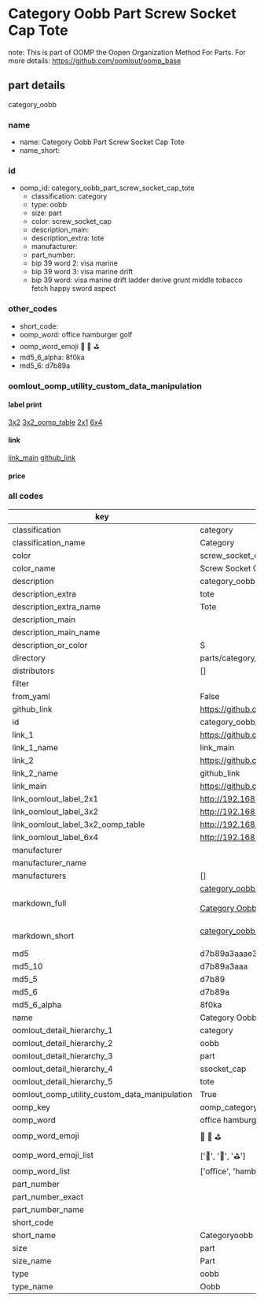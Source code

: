 # Category Oobb Part Screw Socket Cap Tote  

note: This is part of OOMP the Oopen Organization Method For Parts. For more details: https://github.com/oomlout/oomp_base

##  part details



category_oobb

### name
* name: Category Oobb Part Screw Socket Cap Tote
* name_short: 
### id
* oomp_id: category_oobb_part_screw_socket_cap_tote
  * classification: category
  * type: oobb
  * size: part
  * color: screw_socket_cap
  * description_main: 
  * description_extra: tote
  * manufacturer: 
  * part_number: 
  * bip 39 word 2: visa marine
  * bip 39 word 3: visa marine drift
  * bip 39 word: visa marine drift ladder derive grunt middle tobacco fetch happy sword aspect

### other_codes
* short_code: 
* oomp_word: office hamburger golf
* oomp_word_emoji :office: :hamburger: :golf:
* md5_6_alpha: 8f0ka
* md5_6: d7b89a






### oomlout_oomp_utility_custom_data_manipulation
#### label print
[3x2](http://192.168.1.245:1112/?label=oomp%208f0ka)
[3x2_oomp_table](http://192.168.1.107:1112/?label=oomp%208f0ka)
[2x1](http://192.168.1.242:1112/?label=oomp%208f0ka)
[6x4](http://192.168.1.55:1112/?label=oomp%208f0ka)    

#### link

[link_main](https://github.com/oomlout/oomlout_oomp_current_version_messy/tree/main/parts/category_oobb_part_screw_socket_cap_tote) [github_link](https://github.com/oomlout/oomlout_oomp_part_src/tree/main/parts/category_oobb_part_screw_socket_cap_tote)                             

#### price







### all codes 
| key | value |  
| --- | --- |  
| classification | category |  
| classification_name | Category |  
| color | screw_socket_cap |  
| color_name | Screw Socket Cap |  
| description | category_oobb |  
| description_extra | tote |  
| description_extra_name | Tote |  
| description_main |  |  
| description_main_name |  |  
| description_or_color | S  |  
| directory | parts/category_oobb_part_screw_socket_cap_tote |  
| distributors | [] |  
| filter |  |  
| from_yaml | False |  
| github_link | https://github.com/oomlout/oomlout_oomp_part_src/tree/main/parts/category_oobb_part_screw_socket_cap_tote |  
| id | category_oobb_part_screw_socket_cap_tote |  
| link_1 | https://github.com/oomlout/oomlout_oomp_current_version_messy/tree/main/parts/category_oobb_part_screw_socket_cap_tote |  
| link_1_name | link_main |  
| link_2 | https://github.com/oomlout/oomlout_oomp_part_src/tree/main/parts/category_oobb_part_screw_socket_cap_tote |  
| link_2_name | github_link |  
| link_main | https://github.com/oomlout/oomlout_oomp_current_version_messy/tree/main/parts/category_oobb_part_screw_socket_cap_tote |  
| link_oomlout_label_2x1 | http://192.168.1.242:1112/?label=oomp%208f0ka |  
| link_oomlout_label_3x2 | http://192.168.1.245:1112/?label=oomp%208f0ka |  
| link_oomlout_label_3x2_oomp_table | http://192.168.1.107:1112/?label=oomp%208f0ka |  
| link_oomlout_label_6x4 | http://192.168.1.55:1112/?label=oomp%208f0ka |  
| manufacturer |  |  
| manufacturer_name |  |  
| manufacturers | [] |  
| markdown_full | [category_oobb_part_screw_socket_cap_tote](https://github.com/oomlout/oomlout_oomp_current_version_messy/tree/main/parts/category_oobb_part_screw_socket_cap_tote)<br>[](https://github.com/oomlout/oomlout_oomp_current_version_messy/tree/main/parts/category_oobb_part_screw_socket_cap_tote)<br>[Category Oobb Part Screw Socket Cap Tote](https://github.com/oomlout/oomlout_oomp_current_version_messy/tree/main/parts/category_oobb_part_screw_socket_cap_tote)<br><br> |  
| markdown_short | [category_oobb_part_screw_socket_cap_tote](https://github.com/oomlout/oomlout_oomp_current_version_messy/tree/main/parts/category_oobb_part_screw_socket_cap_tote)<br><br> |  
| md5 | d7b89a3aaae331899c9db7c685a207a5 |  
| md5_10 | d7b89a3aaa |  
| md5_5 | d7b89 |  
| md5_6 | d7b89a |  
| md5_6_alpha | 8f0ka |  
| name | Category Oobb Part Screw Socket Cap Tote |  
| oomlout_detail_hierarchy_1 | category |  
| oomlout_detail_hierarchy_2 | oobb |  
| oomlout_detail_hierarchy_3 | part |  
| oomlout_detail_hierarchy_4 | ssocket_cap |  
| oomlout_detail_hierarchy_5 | tote |  
| oomlout_oomp_utility_custom_data_manipulation | True |  
| oomp_key | oomp_category_oobb_part_screw_socket_cap_tote |  
| oomp_word | office hamburger golf |  
| oomp_word_emoji | :office: :hamburger: :golf: |  
| oomp_word_emoji_list | [':office:', ':hamburger:', ':golf:'] |  
| oomp_word_list | ['office', 'hamburger', 'golf'] |  
| part_number |  |  
| part_number_exact |  |  
| part_number_name |  |  
| short_code |  |  
| short_name | Categoryoobb |  
| size | part |  
| size_name | Part |  
| type | oobb |  
| type_name | Oobb |  
